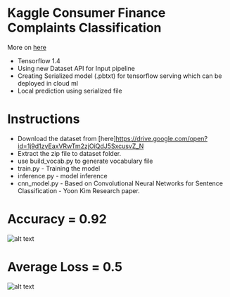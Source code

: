 # Kaggle Consumer Finance Complaints Classification

More on [here](https://www.kaggle.com/cfpb/us-consumer-finance-complaints)

- Tensorflow 1.4
- Using new Dataset API for Input pipeline
- Creating Serialized model (.pbtxt) for tensorflow serving which can be deployed in cloud ml
- Local prediction using serialized file

# Instructions

- Download the dataset from [here]https://drive.google.com/open?id=1j9d1zyEaxVRwTm2zjOiQdJ5SxcusvZ_N
- Extract the zip file to dataset folder.
- use build_vocab.py to generate vocabulary file
- train.py - Training the model
- inference.py - model inference
- cnn_model.py - Based on Convolutional Neural Networks for Sentence Classification - Yoon Kim Research paper.

Accuracy = 0.92
===============
![alt text](https://github.com/kishorenayar/Machine-Learning-Solutions/blob/master/Problems-Solutions/text/finance-complaints/images/Accuracy.PNG)

Average Loss = 0.5
=====================
![alt text](https://github.com/kishorenayar/Machine-Learning-Solutions/blob/master/Problems-Solutions/text/finance-complaints/images/Loss.PNG)

